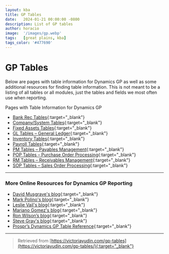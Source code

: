 ```yaml
---
layout: kba
title: GP Tables 
date:   2024-01-21 00:00:00 -0800
description: List of GP tables
author: horacio 
image:  '/images/gp.webp'
tags:   [great plains, kba]
tags_color: '#477690'
---
```

# GP Tables

Below are pages with table information for Dynamics GP as well as some additional resources for finding table information. This is not meant to be a listing of all tables or all modules, just the tables and fields we most often use when reporting.

Pages with Table Information for Dynamics GP

- [Bank Rec Tables][0]{:target="_blank"}
- [Company/System Tables][1]{:target="_blank"}
- [Fixed Assets Tables][2]{:target="_blank"}
- [GL Tables – General Ledger][3]{:target="_blank"}
- [Inventory Tables][4]{:target="_blank"}
- [Payroll Tables][5]{:target="_blank"}
- [PM Tables – Payables Management][6]{:target="_blank"}
- [POP Tables – Purchase Order Processing][7]{:target="_blank"}
- [RM Tables – Receivables Management][8]{:target="_blank"}
- [SOP Tables – Sales Order Processing][9]{:target="_blank"}

---

### More Online Resources for Dynamics GP Reporting

- [David Musgrave's blog](http://blogs.msdn.com/developingfordynamicsgp/default.aspx){:target="_blank"}  
- [Mark Polino's blog](http://msdynamicsgp.blogspot.com/){:target="_blank"}
- [Leslie Vail's blog](http://dynamicsconfessions.blogspot.com/){:target="_blank"}
- [Mariano Gomez's blog](http://dynamicsgpblogster.blogspot.com/){:target="_blank"}
- [Ron Wilson’s blog](http://rldu.wordpress.com/){:target="_blank"}
- [Steve Gray's blog](http://vstoolsforum.com/){:target="_blank"}
- [Prospr’s Dynamics GP Table Reference](https://gptables.prospr.biz/sop10100?search=sop10100){:target="_blank"}

---

> Retrieved from [https://victoriayudin.com/gp-tables](https://victoriayudin.com/gp-tables/){:target="_blank"}


[0]: https://victoriayudin.com/gp-reports/bank-rec-tables/
[1]: https://victoriayudin.com/gp-reports/companysystem-tables/
[2]: https://victoriayudin.com/gp-reports/fixed-assets-tables/
[3]: https://victoriayudin.com/gp-reports/gl-tables/
[4]: https://victoriayudin.com/gp-reports/inventory-tables/
[5]: https://victoriayudin.com/gp-tables/payroll-tables/
[6]: https://victoriayudin.com/gp-reports/pm-tables/
[7]: https://victoriayudin.com/gp-reports/pop-tables/
[8]: https://victoriayudin.wordpress.com/gp-reports/rm-tables/
[9]: https://victoriayudin.com/gp-reports/sop-tables/